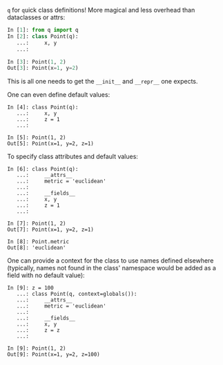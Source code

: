 `q` for `q`uick class definitions!  More magical and less overhead than dataclasses or attrs:

```py
In [1]: from q import q
In [2]: class Point(q):
   ...:     x, y
   ...:

In [3]: Point(1, 2)
Out[3]: Point(x=1, y=2)
```
This is all one needs to get the `__init__` and `__repr__` one expects.

One can even define default values:
```IPython Notebook
In [4]: class Point(q):
   ...:     x, y
   ...:     z = 1
   ...:

In [5]: Point(1, 2)
Out[5]: Point(x=1, y=2, z=1)
```

To specify class attributes and default values:
```IPython Notebook
In [6]: class Point(q):
   ...:     __attrs__
   ...:     metric = 'euclidean'
   ...:
   ...:     __fields__
   ...:     x, y
   ...:     z = 1
   ...:

In [7]: Point(1, 2)
Out[7]: Point(x=1, y=2, z=1)

In [8]: Point.metric
Out[8]: 'euclidean'
```

One can provide a context for the class to use names defined elsewhere (typically, names not found in the class' namespace would be added as a field with no default value):
```IPython Notebook
In [9]: z = 100
   ...: class Point(q, context=globals()):
   ...:     __attrs__
   ...:     metric = 'euclidean'
   ...:
   ...:     __fields__
   ...:     x, y
   ...:     z = z
   ...:

In [9]: Point(1, 2)
Out[9]: Point(x=1, y=2, z=100)
```